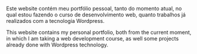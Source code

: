 Este website contém meu portfólio pessoal, tanto do momento atual, no qual estou fazendo o curso de desenvolvimento web, quanto trabalhos já realizados com a tecnologia Wordpress.

This website contains my personal portfolio, both from the current moment, in which I am taking a web development course, as well some projects already done with Wordpress technology.
